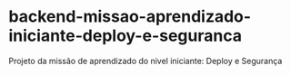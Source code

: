 # backend-missao-aprendizado-iniciante-deploy-e-seguranca
Projeto da missão de aprendizado do nivel iniciante: Deploy e Segurança
